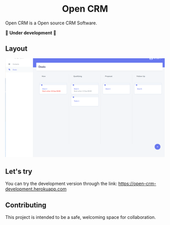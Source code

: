 <h1 align="center">
  Open CRM
</h1>

Open CRM is a Open source CRM Software.

🚧 **Under development** 🚧

## Layout

![Open CRM](/.github/layout.png)

## Let's try

You can try the development version through the link:
https://open-crm-development.herokuapp.com


## Contributing

This project is intended to be a safe, welcoming space for collaboration.
